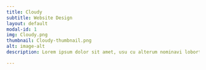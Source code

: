 ```yaml
---
title: Cloudy
subtitle: Website Design
layout: default
modal-id: 1
img: Cloudy.png
thumbnail: Cloudy-thumbnail.png
alt: image-alt
description: Lorem ipsum dolor sit amet, usu cu alterum nominavi lobortis. At duo novum diceret. Tantas apeirian vix et, usu sanctus postulant inciderint ut, populo diceret necessitatibus in vim. Cu eum dicam feugiat noluisse.

---
```

